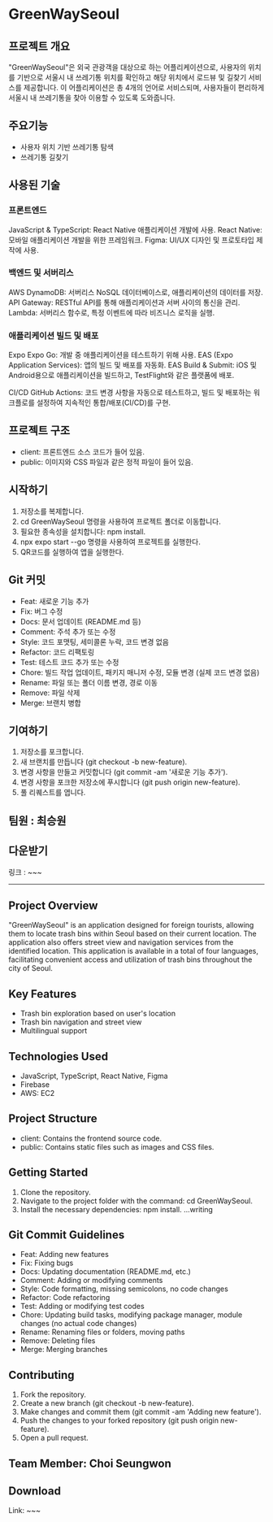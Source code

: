 # GreenWaySeoul

## 프로젝트 개요

"GreenWaySeoul"은 외국 관광객을 대상으로 하는 어플리케이션으로, 사용자의 위치를 기반으로 서울시 내
쓰레기통 위치를 확인하고 해당 위치에서 로드뷰 및 길찾기 서비스를 제공합니다.
이 어플리케이션은 총 4개의 언어로 서비스되며, 사용자들이 편리하게 서울시 내 쓰레기통을 찾아 이용할 수 있도록 도와줍니다.

## 주요기능

- 사용자 위치 기반 쓰레기통 탐색
- 쓰레기통 길찾기

## 사용된 기술

### 프론트엔드

JavaScript & TypeScript: React Native 애플리케이션 개발에 사용.
React Native: 모바일 애플리케이션 개발을 위한 프레임워크.
Figma: UI/UX 디자인 및 프로토타입 제작에 사용.

### 백엔드 및 서버리스

AWS
DynamoDB: 서버리스 NoSQL 데이터베이스로, 애플리케이션의 데이터를 저장.
API Gateway: RESTful API를 통해 애플리케이션과 서버 사이의 통신을 관리.
Lambda: 서버리스 함수로, 특정 이벤트에 따라 비즈니스 로직을 실행.

### 애플리케이션 빌드 및 배포

Expo
Expo Go: 개발 중 애플리케이션을 테스트하기 위해 사용.
EAS (Expo Application Services): 앱의 빌드 및 배포를 자동화.
EAS Build & Submit: iOS 및 Android용으로 애플리케이션을 빌드하고, TestFlight와 같은 
플랫폼에 배포.

CI/CD
GitHub Actions: 코드 변경 사항을 자동으로 테스트하고, 빌드 및 배포하는 워크플로를 설정하여 지속적인 통합/배포(CI/CD)를 구현.


## 프로젝트 구조

- client: 프론트엔드 소스 코드가 들어 있음.
- public: 이미지와 CSS 파일과 같은 정적 파일이 들어 있음.

## 시작하기

1. 저장소를 복제합니다.
2. cd GreenWaySeoul 명령을 사용하여 프로젝트 폴더로 이동합니다.
3. 필요한 종속성을 설치합니다: npm install.
4. npx expo start --go 명령을 사용하여 프로젝트를 실행한다.
5. QR코드를 실행하여 앱을 실행한다.

## Git 커밋

- Feat: 새로운 기능 추가
- Fix: 버그 수정
- Docs: 문서 업데이트 (README.md 등)
- Comment: 주석 추가 또는 수정
- Style: 코드 포맷팅, 세미콜론 누락, 코드 변경 없음
- Refactor: 코드 리팩토링
- Test: 테스트 코드 추가 또는 수정
- Chore: 빌드 작업 업데이트, 패키지 매니저 수정, 모듈 변경 (실제 코드 변경 없음)
- Rename: 파일 또는 폴더 이름 변경, 경로 이동
- Remove: 파일 삭제
- Merge: 브랜치 병합

## 기여하기

1. 저장소를 포크합니다.
2. 새 브랜치를 만듭니다 (git checkout -b new-feature).
3. 변경 사항을 만들고 커밋합니다 (git commit -am '새로운 기능 추가').
4. 변경 사항을 포크한 저장소에 푸시합니다 (git push origin new-feature).
5. 풀 리퀘스트를 엽니다.

## 팀원 : 최승원

## 다운받기

링크 : ~~~

---

## Project Overview

"GreenWaySeoul" is an application designed for foreign tourists, allowing them to locate trash bins within Seoul based on their current location. The application also offers street view and navigation services from the identified location. This application is available in a total of four languages, facilitating convenient access and utilization of trash bins throughout the city of Seoul.

## Key Features

- Trash bin exploration based on user's location
- Trash bin navigation and street view
- Multilingual support

## Technologies Used

- JavaScript, TypeScript, React Native, Figma
- Firebase
- AWS: EC2

## Project Structure

- client: Contains the frontend source code.
- public: Contains static files such as images and CSS files.

## Getting Started

1. Clone the repository.
2. Navigate to the project folder with the command: cd GreenWaySeoul.
3. Install the necessary dependencies: npm install.
   ...writing

## Git Commit Guidelines

- Feat: Adding new features
- Fix: Fixing bugs
- Docs: Updating documentation (README.md, etc.)
- Comment: Adding or modifying comments
- Style: Code formatting, missing semicolons, no code changes
- Refactor: Code refactoring
- Test: Adding or modifying test codes
- Chore: Updating build tasks, modifying package manager, module changes (no actual code changes)
- Rename: Renaming files or folders, moving paths
- Remove: Deleting files
- Merge: Merging branches

## Contributing

1. Fork the repository.
2. Create a new branch (git checkout -b new-feature).
3. Make changes and commit them (git commit -am 'Adding new feature').
4. Push the changes to your forked repository (git push origin new-feature).
5. Open a pull request.

## Team Member: Choi Seungwon

## Download

Link: ~~~
